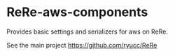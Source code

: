 # ReRe-aws-components

Provides basic settings and serializers for aws on ReRe.

See the main project 
https://github.com/ryucc/ReRe
